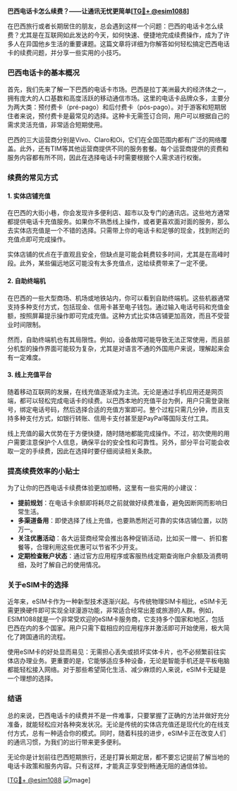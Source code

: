 **巴西电话卡怎么续费？——让通讯无忧更简单[[TG💪+ @esim1088](https://t.me/s/esim1088)]**

在巴西旅行或者长期居住的朋友，总会遇到这样一个问题：巴西的电话卡怎么续费？尤其是在互联网如此发达的今天，如何快速、便捷地完成续费操作，成为了许多人在异国他乡生活的重要课题。这篇文章将详细为你解答如何轻松搞定巴西电话卡的续费问题，并分享一些实用的小技巧。

### 巴西电话卡的基本概况

首先，我们先来了解一下巴西的电话卡市场。巴西是拉丁美洲最大的经济体之一，拥有庞大的人口基数和高度活跃的移动通信市场。这里的电话卡品牌众多，主要分为两大类：预付费卡（pré-pago）和后付费卡（pós-pago）。对于游客和短期居住者来说，预付费卡是最常见的选择。这种卡无需签订合同，用户可以根据自己的需求灵活充值，非常适合短期使用。

巴西的三大运营商分别是Vivo、Claro和Oi，它们在全国范围内都有广泛的网络覆盖。此外，还有TIM等其他运营商提供不同的服务套餐。每个运营商提供的资费和服务内容都有所不同，因此在选择电话卡时需要根据个人需求进行权衡。

### 续费的常见方式

#### 1. 实体店铺充值

在巴西的大街小巷，你会发现许多便利店、超市以及专门的通讯店。这些地方通常都提供电话卡充值服务。如果你不熟悉线上操作，或者更喜欢面对面的服务，那么去实体店充值是一个不错的选择。只需带上你的电话卡和足够的现金，找到附近的充值点即可完成操作。

实体店铺的优点在于直观且安全，但缺点是可能会耗费较多时间，尤其是在高峰时段。此外，某些偏远地区可能没有太多充值点，这给续费带来了一定不便。

#### 2. 自助终端机

在巴西的一些大型商场、机场或地铁站内，你可以看到自助终端机。这些机器通常支持多种支付方式，包括现金、信用卡甚至电子钱包。通过输入电话号码和充值金额，按照屏幕提示操作即可完成充值。这种方式比实体店铺更加高效，而且不受营业时间限制。

然而，自助终端机也有其局限性。例如，设备故障可能导致无法正常使用，而且部分机型的操作界面可能较为复杂，尤其是对语言不通的外国用户来说，理解起来会有一定难度。

#### 3. 线上充值平台

随着移动互联网的发展，在线充值逐渐成为主流。无论是通过手机应用还是网页端，都可以轻松完成电话卡的续费。以巴西本地的充值平台为例，用户只需登录账号，绑定电话号码，然后选择合适的充值方案即可。整个过程只需几分钟，而且支持多种支付方式，如银行转账、信用卡支付甚至是PayPal等国际支付工具。

线上充值的最大优势在于方便快捷，随时随地都能完成操作。不过，初次使用的用户需要注意保护个人信息，确保平台的安全性和可靠性。另外，部分平台可能会收取一定的手续费，因此在选择时要仔细阅读相关条款。

### 提高续费效率的小贴士

为了让你的巴西电话卡续费体验更加顺畅，这里有一些实用的小建议：

- **提前规划**：在电话卡余额即将耗尽之前就做好续费准备，避免因断网而影响日常生活。
- **多渠道备用**：即使选择了线上充值，也要熟悉附近可靠的实体店铺位置，以防万一。
- **关注优惠活动**：各大运营商经常会推出各种促销活动，比如买一赠一、折扣套餐等，合理利用这些优惠可以节省不少开支。
- **定期检查账户状态**：通过官方应用程序或客服热线定期查询账户余额及消费明细，及时了解自己的使用情况。

### 关于eSIM卡的选择

近年来，eSIM卡作为一种新型技术逐渐兴起。与传统物理SIM卡相比，eSIM卡无需更换硬件即可实现全球漫游功能，非常适合经常出差或旅游的人群。例如，ESIM1088就是一个非常受欢迎的eSIM卡服务商，它支持多个国家和地区，包括巴西在内的多个国家。用户只需下载相应的应用程序并激活即可开始使用，极大简化了跨国通讯的流程。

使用eSIM卡的好处显而易见：无需担心丢失或损坏实体卡片，也不必频繁前往实体店办理业务。更重要的是，它能够适应多种设备，无论是智能手机还是平板电脑都能轻松接入网络。对于那些希望简化生活、减少麻烦的人来说，eSIM卡无疑是一个理想的选择。

### 结语

总的来说，巴西电话卡的续费并不是一件难事，只要掌握了正确的方法并做好充分准备，就能轻松应对各种突发状况。无论是传统的实体店充值还是现代化的在线支付方式，总有一种适合你的模式。同时，随着科技的进步，eSIM卡正在改变人们的通讯习惯，为我们的出行带来更多便利。

无论你是计划前往巴西短期旅行，还是打算长期定居，都不要忘记提前了解当地的电话卡政策和服务内容。只有这样，才能真正享受到畅通无阻的通信体验。

[[TG💪+ @esim1088](https://t.me/s/esim1088) ![Image](https://i.postimg.cc/4NQfJmqS/Snipaste-2025-05-13-00-14-12.png)]